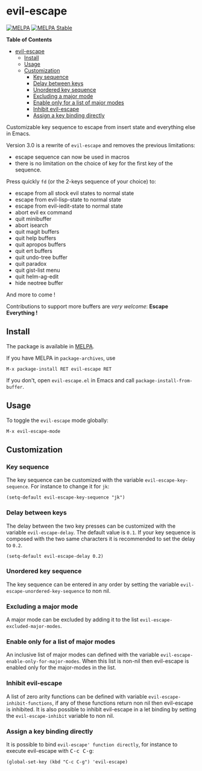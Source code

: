 # evil-escape
[![MELPA](http://melpa.org/packages/evil-escape-badge.svg)](http://melpa.org/#/evil-escape)
[![MELPA Stable](http://stable.melpa.org/packages/evil-escape-badge.svg)](http://stable.melpa.org/#/evil-escape)

<!-- markdown-toc start - Don't edit this section. Run M-x markdown-toc-generate-toc again -->
**Table of Contents**

- [evil-escape](#evil-escape)
    - [Install](#install)
    - [Usage](#usage)
    - [Customization](#customization)
        - [Key sequence](#key-sequence)
        - [Delay between keys](#delay-between-keys)
        - [Unordered key sequence](#unordered-key-sequence)
        - [Excluding a major mode](#excluding-a-major-mode)
        - [Enable only for a list of major modes](#enable-only-for-a-list-of-major-modes)
        - [Inhibit evil-escape](#inhibit-evil-escape)
        - [Assign a key binding directly](#assign-a-key-binding-directly)

<!-- markdown-toc end -->

Customizable key sequence to escape from insert state and everything else in
Emacs.

Version 3.0 is a rewrite of `evil-escape` and removes the previous limitations:
- escape sequence can now be used in macros
- there is no limitation on the choice of key for the first key of the sequence.

Press quickly `fd` (or the 2-keys sequence of your choice) to:

- escape from all stock evil states to normal state
- escape from evil-lisp-state to normal state
- escape from evil-iedit-state to normal state
- abort evil ex command
- quit minibuffer
- abort isearch
- quit magit buffers
- quit help buffers
- quit apropos buffers
- quit ert buffers
- quit undo-tree buffer
- quit paradox
- quit gist-list menu
- quit helm-ag-edit
- hide neotree buffer

And more to come !

Contributions to support more buffers are _very welcome_:
**Escape Everything !**

## Install

The package is available in [MELPA][].

If you have MELPA in `package-archives`, use

    M-x package-install RET evil-escape RET

If you don't, open `evil-escape.el` in Emacs and call
`package-install-from-buffer`.

## Usage

To toggle the `evil-escape` mode globally:

    M-x evil-escape-mode

## Customization

### Key sequence

The key sequence can be customized with the variable `evil-escape-key-sequence`.
For instance to change it for `jk`:

```elisp
(setq-default evil-escape-key-sequence "jk")
```

### Delay between keys

The delay between the two key presses can be customized with the variable
`evil-escape-delay`. The default value is `0.1`. If your key sequence is
composed with the two same characters it is recommended to set the delay to
`0.2`.

```elisp
(setq-default evil-escape-delay 0.2)
```

### Unordered key sequence

The key sequence can be entered in any order by setting
the variable `evil-escape-unordered-key-sequence` to non nil.

### Excluding a major mode

A major mode can be excluded by adding it to the list
`evil-escape-excluded-major-modes`.

### Enable only for a list of major modes

An inclusive list of major modes can defined with the variable
`evil-escape-enable-only-for-major-modes`. When this list is non-nil
then evil-escape is enabled only for the major-modes in the list.

### Inhibit evil-escape

A list of zero arity functions can be defined with variable
`evil-escape-inhibit-functions`, if any of these functions return
non nil then evil-escape is inhibited.
It is also possible to inhibit evil-escape in a let binding by
setting the `evil-escape-inhibit` variable to non nil.

### Assign a key binding directly

It is possible to bind `evil-escape' function directly`, for
instance to execute evil-escape with <kbd>C-c C-g</kbd>:

```elisp
(global-set-key (kbd "C-c C-g") 'evil-escape)
```

[MELPA]: http://melpa.org/
